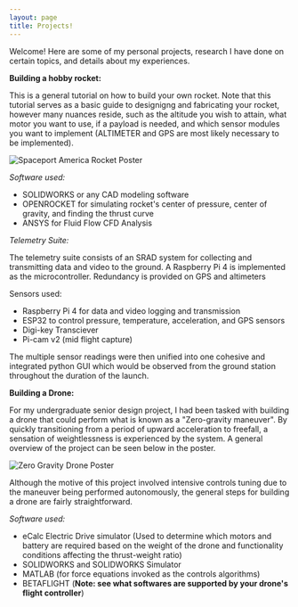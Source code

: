 ```yaml
---
layout: page
title: Projects!
---
```


<p class="message">
  Welcome! Here are some of my personal projects, research I have done on certain topics, and details about my experiences.
</p>

**Building a hobby rocket:**

This is a general tutorial on how to build your own rocket. Note that this tutorial serves as a basic guide to designigng and fabricating your rocket, however many nuances reside, such as the altitude you wish to attain, what motor you want to use, if a payload is needed, and which sensor modules you want to implement (ALTIMETER and GPS are most likely necessary to be implemented).

![](https://cdn.discordapp.com/attachments/690386859330764851/993361846461542490/unknown.png "Spaceport America Rocket Poster")

*Software used:*

- SOLIDWORKS or any CAD modeling software
- OPENROCKET for simulating rocket's center of pressure, center of gravity, and finding the thrust curve
- ANSYS for Fluid Flow CFD Analysis

*Telemetry Suite:*

The telemetry suite consists of an SRAD system for collecting and transmitting data and video to the ground. A Raspberry Pi 4 is implemented as the microcontroller. Redundancy is provided on GPS and altimeters

Sensors used:

- Raspberry Pi 4 for data and video logging and transmission
- ESP32 to control pressure, temperature, acceleration, and GPS sensors
- Digi-key Transciever
- Pi-cam v2 (mid flight capture)

The multiple sensor readings were then unified into one cohesive and integrated python GUI which would be observed from the ground station throughout the duration of the launch.


**Building a Drone:**

For my undergraduate senior design project, I had been tasked with building a drone that could perform what is known as a "Zero-gravity maneuver". By quickly transitioning from a period of upward acceleration to freefall, a sensation of weightlessness is experienced by the system. A general overview of the project can be seen below in the poster.

![](https://cdn.discordapp.com/attachments/690386859330764851/1009305007490859108/unknown.png "Zero Gravity Drone Poster")

Although the motive of this project involved intensive controls tuning due to the maneuver being performed autonomously, the general steps for building a drone are fairly straightforward.

*Software used:* 

- eCalc Electric Drive simulator (Used to determine which motors and battery are required based on the weight of the drone and functionality conditions affecting the thrust-weight ratio)
- SOLIDWORKS and SOLIDWORKS Simulator
- MATLAB (for force equations invoked as the controls algorithms)
- BETAFLIGHT (**Note: see what softwares are supported by your drone's flight controller**)




